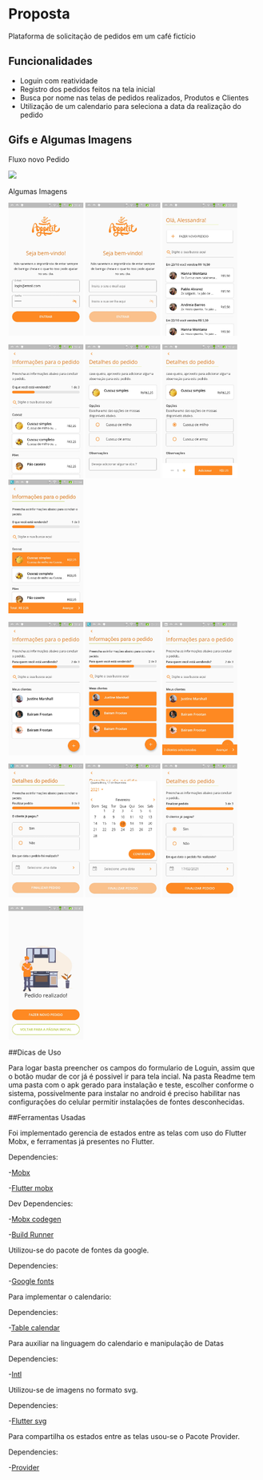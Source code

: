 # Proposta

Plataforma de solicitação de pedidos em um café fictício

## Funcionalidades

- Loguin com reatividade 
- Registro dos pedidos feitos na tela inicial
- Busca por nome nas telas de pedidos realizados, Produtos e Clientes
- Utilização de um calendario para seleciona a data da realização do pedido

## Gifs e Algumas Imagens

Fluxo novo Pedido

<img src='Readme/appGif.gif' width='150' >

Algumas Imagens

<img src='Readme/images/loguin1.jpeg' width='150' >  <img src='Readme/images/loguin2.jpeg' width='150' > <img src='Readme/images/home.jpeg' width='150' > 

<img src='Readme/images/produto1.jpeg' width='150' >  <img src='Readme/images/produto2.jpeg' width='150' > <img src='Readme/images/produto3.jpeg' width='150' > <img src='Readme/images/produto5.jpeg' width='150' >

<img src='Readme/images/cliente.jpeg' width='150' >  <img src='Readme/images/client2.jpeg' width='150' > <img src='Readme/images/cliente1.jpeg' width='150' >

<img src='Readme/images/calendario0.jpeg' width='150' > <img src='Readme/images/calendario.jpeg' width='150' >  <img src='Readme/images/calendario2.jpeg' width='150' > 

<img src='Readme/images/pedidoFinal.jpeg' width='150' >




##Dicas de Uso

Para logar basta preencher os campos do formulario de Loguin, assim que o botão mudar de cor já é possivel ir para tela incial.
Na pasta Readme tem uma pasta com o apk gerado para instalação e teste, escolher conforme o sistema, possivelmente para instalar no android é preciso habilitar nas configurações do celular permitir instalações de fontes desconhecidas.

##Ferramentas Usadas

Foi implementado gerencia de estados entre as telas com uso do  Flutter Mobx, e ferramentas já presentes no Flutter.

Dependencies:

-[Mobx](https://pub.dev/packages/mobx)

-[Flutter mobx](https://pub.dev/packages/flutter_mobx)

Dev Dependencies:

-[Mobx codegen](https://pub.dev/packages/mobx_codegen)

-[Build Runner](https://pub.dev/packages/build_runner)

Utilizou-se do pacote de fontes da google.

Dependencies:

-[Google fonts](https://pub.dev/packages/google_fonts)

Para implementar o calendario:

Dependencies:

-[Table calendar](https://pub.dev/packages/table_calendar)

Para auxiliar na linguagem do calendario e manipulação de Datas

Dependencies:

-[Intl](https://pub.dev/packages/intl)

Utilizou-se de imagens no formato svg.

Dependencies:

-[Flutter svg](https://pub.dev/packages/flutter_svg)

Para compartilha os estados entre as telas usou-se o Pacote Provider.

Dependencies:

-[Provider](https://pub.dev/packages/provider)


